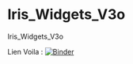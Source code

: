 # Iris_Widgets_V3o
Iris_Widgets_V3o

Lien Voila : [![Binder](https://mybinder.org/badge_logo.svg)](https://mybinder.org/v2/gh/dfialaire/Iris_Widgets_V3o/HEAD?urlpath=%2Fvoila%2Frender%2FIris_V3o.ipynb)



 
